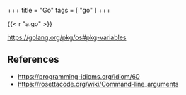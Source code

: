 +++
title = "Go"
tags = [ "go" ]
+++

{{< r "a.go" >}}

<https://golang.org/pkg/os#pkg-variables>

## References

- <https://programming-idioms.org/idiom/60>
- <https://rosettacode.org/wiki/Command-line_arguments>
